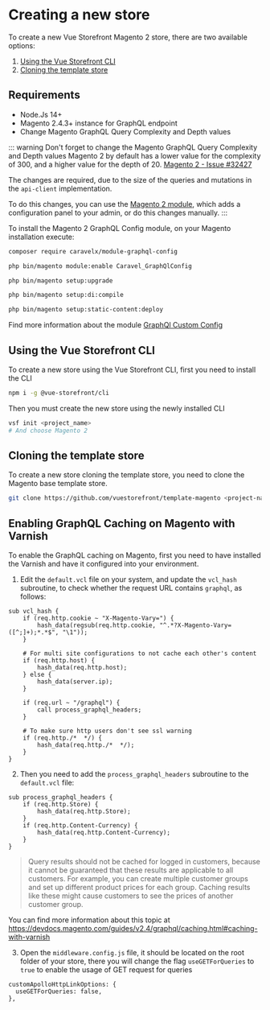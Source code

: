 # Creating a new store

To create a new Vue Storefront Magento 2 store, there are two available options:

1. [Using the Vue Storefront CLI](#using-the-vue-storefront-cli)
2. [Cloning the template store](#cloning-the-template-store)

## Requirements

- Node.Js 14+
- Magento 2.4.3+ instance for GraphQL endpoint
- Change Magento GraphQL Query Complexity and Depth values

::: warning Don't forget to change the Magento GraphQL Query Complexity and Depth values
Magento 2 by default has a lower value for the complexity of 300, and a higher value for the depth of 20. [Magento 2 - Issue #32427](https://github.com/magento/magento2/issues/32427#issuecomment-860478483)

The changes are required, due to the size of the queries and mutations in the `api-client` implementation.

To do this changes, you can use the [Magento 2 module](https://github.com/caravelx/module-graphql-config), which adds a configuration panel to your admin, or do this changes manually.
:::

To install the Magento 2 GraphQL Config module, on your Magento installation execute:

```bash
composer require caravelx/module-graphql-config

php bin/magento module:enable Caravel_GraphQlConfig

php bin/magento setup:upgrade

php bin/magento setup:di:compile

php bin/magento setup:static-content:deploy
```

Find more information about the module [GraphQl Custom Config](https://github.com/caravelx/module-graphql-config)

## Using the Vue Storefront CLI

To create a new store using the Vue Storefront CLI, first you need to install the CLI

```bash
npm i -g @vue-storefront/cli
```

Then you must create the new store using the newly installed CLI

```bash
vsf init <project_name>
# And choose Magento 2
```

## Cloning the template store

To create a new store cloning the template store, you need to clone the Magento base template store.

```bash
git clone https://github.com/vuestorefront/template-magento <project-name>
```

## Enabling GraphQL Caching on Magento with Varnish

To enable the GraphQL caching on Magento, first you need to have installed the Varnish and have it configured into your environment.

1. Edit the `default.vcl` file on your system, and update the `vcl_hash` subroutine, to check whether the request URL contains `graphql`, as follows:
```
sub vcl_hash {
    if (req.http.cookie ~ "X-Magento-Vary=") {
        hash_data(regsub(req.http.cookie, "^.*?X-Magento-Vary=([^;]+);*.*$", "\1"));
    }

    # For multi site configurations to not cache each other's content
    if (req.http.host) {
        hash_data(req.http.host);
    } else {
        hash_data(server.ip);
    }

    if (req.url ~ "/graphql") {
        call process_graphql_headers;
    }

    # To make sure http users don't see ssl warning
    if (req.http./*  */) {
        hash_data(req.http./*  */);
    }
}
```
2. Then you need to add the `process_graphql_headers` subroutine to the `default.vcl` file:
```
sub process_graphql_headers {
    if (req.http.Store) {
        hash_data(req.http.Store);
    }
    if (req.http.Content-Currency) {
        hash_data(req.http.Content-Currency);
    }
}
```
> Query results should not be cached for logged in customers, because it cannot be guaranteed that these results are applicable to all customers. For example, you can create multiple customer groups and set up different product prices for each group. Caching results like these might cause customers to see the prices of another customer group.

You can find more information about this topic at https://devdocs.magento.com/guides/v2.4/graphql/caching.html#caching-with-varnish

3. Open the `middleware.config.js` file, it should be located on the root folder of your store, there you will change the flag `useGETForQueries` to `true` to enable the usage of GET request for queries

```
customApolloHttpLinkOptions: {
  useGETForQueries: false,
},
```
